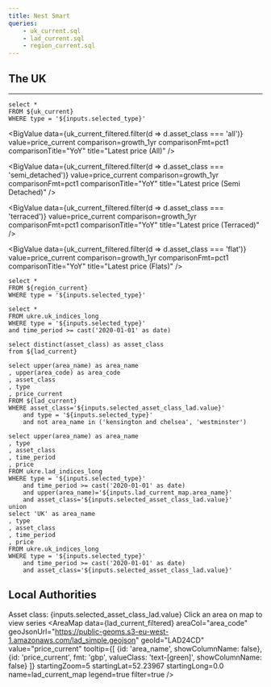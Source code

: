 ```yaml
---
title: Nest Smart
queries:
    - uk_current.sql
    - lad_current.sql
    - region_current.sql
---
```


## The UK

<ButtonGroup name=selected_type>
    <ButtonGroupItem valueLabel="Buy" value="buy" default/>
    <ButtonGroupItem valueLabel="Rent" value="rent" />
</ButtonGroup>

---

```uk_current_filtered
select *
FROM ${uk_current}
WHERE type = '${inputs.selected_type}'

```

<BigValue
data={uk_current_filtered.filter(d => d.asset_class === 'all')}
value=price_current
comparison=growth_1yr
comparisonFmt=pct1
comparisonTitle="YoY"
title="Latest price (All)"
/>

<BigValue
data={uk_current_filtered.filter(d => d.asset_class === 'semi_detached')}
value=price_current
comparison=growth_1yr
comparisonFmt=pct1
comparisonTitle="YoY"
title="Latest price (Semi Detached)"
/>

<BigValue
data={uk_current_filtered.filter(d => d.asset_class === 'terraced')}
value=price_current
comparison=growth_1yr
comparisonFmt=pct1
comparisonTitle="YoY"
title="Latest price (Terraced)"
/>

<BigValue
  data={uk_current_filtered.filter(d => d.asset_class === 'flat')}
  value=price_current
  comparison=growth_1yr
  comparisonFmt=pct1
  comparisonTitle="YoY"
  title="Latest price (Flats)"
/>


```region_current_filtered
select *
FROM ${region_current}
WHERE type = '${inputs.selected_type}'
```

```uk_indices_long
select *
FROM ukre.uk_indices_long
WHERE type = '${inputs.selected_type}'
and time_period >= cast('2020-01-01' as date)
```


<Grid cols=2>
    <LineChart
    data={uk_indices_long}
    x=time_period
    y=price
    yAxisTitle="Price (£)"
    series=asset_class
    width=200
    title="UK price index"
    />
    <Heatmap
    data={region_current_filtered}
    y=area_name
    x=asset_class
    value=price_current
    xLabelRotation=-45
    xSortOrder=asc
    ySortOrder=desc
    valueFmt=gbp
    />
</Grid>


```asset_classes
select distinct(asset_class) as asset_class
from ${lad_current}
```

<Dropdown
    data={asset_classes}
    name=selected_asset_class_lad
    value=asset_class
    title="Select an asset class"
    defaultValue="all"
/>

```lad_current_filtered
select upper(area_name) as area_name
, upper(area_code) as area_code
, asset_class
, type
, price_current
FROM ${lad_current}
WHERE asset_class='${inputs.selected_asset_class_lad.value}'
    and type = '${inputs.selected_type}'
    and not area_name in ('kensington and chelsea', 'westminster')
```

```lad_indices_long_filtered
select upper(area_name) as area_name
, type
, asset_class
, time_period
, price
FROM ukre.lad_indices_long
WHERE type = '${inputs.selected_type}'
    and time_period >= cast('2020-01-01' as date)
    and upper(area_name)='${inputs.lad_current_map.area_name}'
    and asset_class='${inputs.selected_asset_class_lad.value}'
union
select 'UK' as area_name
, type
, asset_class
, time_period
, price
FROM ukre.uk_indices_long
WHERE type = '${inputs.selected_type}'
    and time_period >= cast('2020-01-01' as date)
    and asset_class='${inputs.selected_asset_class_lad.value}'
```

## Local Authorities

Asset class: {inputs.selected_asset_class_lad.value}
<Grid cols=2>
<Group>
<Note>Click an area on map to view series</Note>
<AreaMap
  data={lad_current_filtered}
  areaCol="area_code"
  geoJsonUrl="https://public-geoms.s3-eu-west-1.amazonaws.com/lad_simple.geojson"
  geoId="LAD24CD"
  value="price_current"
  tooltip={[
    {id: 'area_name', showColumnName: false},
    {id: 'price_current', fmt: 'gbp', valueClass: 'text-[green]', showColumnName: false}
    ]}
  startingZoom=5
  startingLat=52.23967
  startingLong=0.0
  name=lad_current_map
  legend=true
  filter=true
/>
</Group>

<LineChart
data={lad_indices_long_filtered}
x=time_period
y=price
yAxisTitle="Price (£)"
series=area_name
legend=true
/>
</Grid>
